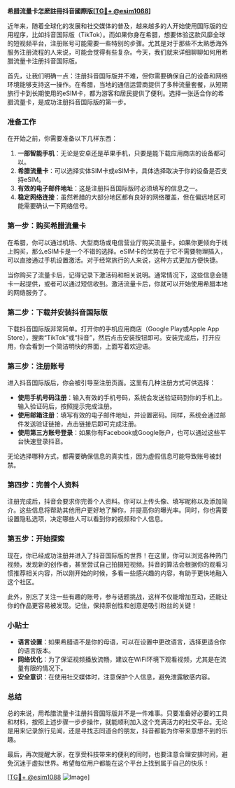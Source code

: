 **希腊流量卡怎麽註冊抖音國際版[[TG💪+ @esim1088](https://t.me/s/esim1088)]**

近年来，随着全球化的发展和社交媒体的普及，越来越多的人开始使用国际版的应用程序，比如抖音国际版（TikTok）。而如果你身在希腊，想要体验这款风靡全球的短视频平台，注册账号可能需要一些特别的步骤。尤其是对于那些不太熟悉海外服务注册流程的人来说，可能会觉得有些复杂。今天，我们就来详细聊聊如何用希腊流量卡注册抖音国际版。

首先，让我们明确一点：注册抖音国际版并不难，但你需要确保自己的设备和网络环境能够支持这一操作。在希腊，当地的通信运营商提供了多种流量套餐，从短期旅行卡到长期使用的eSIM卡，都为游客和居民提供了便利。选择一张适合你的希腊流量卡，是成功注册抖音国际版的第一步。

### 准备工作

在开始之前，你需要准备以下几样东西：

1. **一部智能手机**：无论是安卓还是苹果手机，只要是能下载应用商店的设备都可以。
2. **希腊流量卡**：可以选择实体SIM卡或eSIM卡，具体选择取决于你的设备是否支持eSIM。
3. **有效的电子邮件地址**：这是注册抖音国际版时必须填写的信息之一。
4. **稳定网络连接**：虽然希腊的大部分地区都有良好的网络覆盖，但在偏远地区可能需要确认一下网络信号。

### 第一步：购买希腊流量卡

在希腊，你可以通过机场、大型商场或电信营业厅购买流量卡。如果你更倾向于线上购买，那么eSIM卡是一个不错的选择。eSIM卡的优势在于它不需要物理插入，可以直接通过手机设置激活。对于经常旅行的人来说，这种方式更加方便快捷。

当你购买了流量卡后，记得记录下激活码和相关说明。通常情况下，这些信息会随卡一起提供，或者可以通过短信收到。激活流量卡后，你就可以开始使用希腊本地的网络服务了。

### 第二步：下载并安装抖音国际版

下载抖音国际版非常简单。打开你的手机应用商店（Google Play或Apple App Store），搜索“TikTok”或“抖音”，然后点击安装按钮即可。安装完成后，打开应用，你会看到一个简洁明快的界面，上面写着欢迎语。

### 第三步：注册账号

进入抖音国际版后，你会被引导至注册页面。这里有几种注册方式可供选择：

- **使用手机号码注册**：输入有效的手机号码，系统会发送验证码到你的手机上。输入验证码后，按照提示完成注册。
- **使用邮箱注册**：填写有效的电子邮件地址，并设置密码。同样，系统会通过邮件发送验证链接，点击链接后即可完成注册。
- **使用第三方账号登录**：如果你有Facebook或Google账户，也可以通过这些平台快速登录抖音。

无论选择哪种方式，都需要确保信息的真实性，因为虚假信息可能导致账号被封禁。

### 第四步：完善个人资料

注册完成后，抖音会要求你完善个人资料。你可以上传头像、填写昵称以及添加简介。这些信息将帮助其他用户更好地了解你，并提高你的曝光率。同时，你也需要设置隐私选项，决定哪些人可以看到你的视频和个人信息。

### 第五步：开始探索

现在，你已经成功注册并进入了抖音国际版的世界！在这里，你可以浏览各种热门视频，发现新的创作者，甚至尝试自己拍摄短视频。抖音的算法会根据你的观看习惯推荐相关内容，所以刚开始的时候，多看一些感兴趣的内容，有助于更快地融入这个社区。

此外，别忘了关注一些有趣的账号，参与话题挑战，这样不仅能增加互动，还能让你的作品更容易被发现。记住，保持原创性和创意是吸引粉丝的关键！

### 小贴士

- **语言设置**：如果希腊语不是你的母语，可以在设置中更改语言，选择更适合你的语言版本。
- **网络优化**：为了保证视频播放流畅，建议在WiFi环境下观看视频，尤其是在流量有限的情况下。
- **安全意识**：在使用社交媒体时，注意保护个人信息，避免泄露敏感内容。

### 总结

总的来说，用希腊流量卡注册抖音国际版并不是一件难事。只要准备好必要的工具和材料，按照上述步骤一步步操作，就能顺利加入这个充满活力的社交平台。无论是用来记录旅行见闻，还是寻找志同道合的朋友，抖音都能为你带来意想不到的乐趣。

最后，再次提醒大家，在享受科技带来的便利的同时，也要注意合理安排时间，避免沉迷于虚拟世界。希望每位用户都能在这个平台上找到属于自己的快乐！

[[TG💪+ @esim1088](https://t.me/s/esim1088) ![Image](https://i.postimg.cc/4NQfJmqS/Snipaste-2025-05-13-00-14-12.png)]